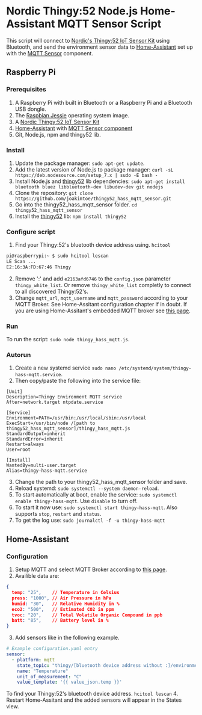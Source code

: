 # Nordic Thingy:52 Node.js Home-Assistant MQTT Sensor Script

This script will connect to [Nordic's Thingy:52 IoT Sensor Kit](https://www.nordicsemi.com/eng/Products/Nordic-Thingy-52) using Bluetooth, and send the environment sensor data to [Home-Assistant](https://home-assistant.io/) set up with the [MQTT Sensor](https://home-assistant.io/components/sensor.mqtt/) component.

## Raspberry Pi
### Prerequisites
1. A Raspberry Pi with built in Bluetooth or a Raspberry Pi and a Bluetooth USB dongle.
2. The [Raspbian Jessie](https://www.raspberrypi.org/downloads/raspbian/) operating system image.
3. A [Nordic Thingy:52 IoT Sensor Kit](https://www.nordicsemi.com/eng/Products/Nordic-Thingy-52)
4. [Home-Assistant](https://home-assistant.io/) with [MQTT Sensor component](https://home-assistant.io/components/sensor.mqtt/)
5. Git, Node.js, npm and thingy52 lib.

### Install
1. Update the package manager: `sudo apt-get update`.
2. Add the latest version of Node.js to package manager: `curl -sL https://deb.nodesource.com/setup_7.x | sudo -E bash -`
3. Install Node.js and [thingy52](https://github.com/NordicPlayground/Nordic-Thingy52-Nodejs) lib dependencies: `sudo apt-get install bluetooth bluez libbluetooth-dev libudev-dev git nodejs`
4. Clone the repository: `git clone https://github.com/joakimtoe/thingy52_hass_mqtt_sensor.git`
5. Go into the thingy52_hass_mqtt_sensor folder. `cd thingy52_hass_mqtt_sensor`
6. Install the [thingy52](https://github.com/NordicPlayground/Nordic-Thingy52-Nodejs) lib: `npm install thingy52`

### Configure script
1. Find your Thingy:52's bluetooth device address using. `hcitool`
```bash
pi@raspberrypi:~ $ sudo hcitool lescan
LE Scan ...
E2:16:3A:FD:67:46 Thingy
```
2. Remove ':' and add `e2163afd6746` to the `config.json` parameter `thingy_white_list`. Or remove `thingy_white_list` completly to connect to all discovered Thingy:52's.
3. Change `mqtt_url`, `mqtt_username` and `mqtt_password` according to your MQTT Broker. See Home-Assitant configuration chapter if in doubt. If you are using Home-Assitant's embedded MQTT broker see [this page](https://home-assistant.io/docs/mqtt/broker/#embedded-broker).

### Run
To run the script: `sudo node thingy_hass_mqtt.js`.

### Autorun
1. Create a new systemd service `sudo nano /etc/systemd/system/thingy-hass-mqtt.service`.
2. Then copy/paste the following into the service file: 
```
[Unit]
Description=Thingy Environment MQTT service
After=network.target ntpdate.service

[Service]
Environment=PATH=/usr/bin:/usr/local/sbin:/usr/local
ExecStart=/usr/bin/node /[path to thingy52_hass_mqtt_sensor]/thingy_hass_mqtt.js
StandardOutput=inherit
StandardError=inherit
Restart=always
User=root

[Install]
WantedBy=multi-user.target
Alias=thingy-hass-mqtt.service
```
3. Change the path to your thingy52_hass_mqtt_sensor folder and save.
4. Reload systemd: `sudo systemctl --system daemon-reload`.
5. To start automatically at boot, enable the service: `sudo systemctl enable thingy-hass-mqtt`. Use `disable` to turn off.
6. To start it now use: `sudo systemctl start thingy-hass-mqtt`. Also supports `stop`, `restart` and `status`.
7. To get the log use: `sudo journalctl -f -u thingy-hass-mqtt`

## Home-Assistant
### Configuration
1. Setup MQTT and select MQTT Broker according to [this page](https://home-assistant.io/components/mqtt/).
2. Availible data are:
```json
{
  temp: "25",    // Temperature in Celsius
  press: "1000", // Air Pressure in hPa
  humid: "30",   // Relative Humidity in %
  eco2: "500",   // Estimated CO2 in ppm
  tvoc: "20",    // Total Volatile Organic Compound in ppb
  batt: "85",    // Battery level in %
}
```
3. Add sensors like in the following example.
```yaml
# Example configuration.yaml entry
sensor:
  - platform: mqtt
    state_topic: "thingy/[bluetooth device address without :]/environment"
    name: "Temperature"
    unit_of_measurement: "C"
    value_template: '{{ value_json.temp }}'
```
To find your Thingy:52's bluetooth device address. `hcitool lescan`
4. Restart Home-Assitant and the added sensors will appear in the States view.